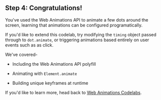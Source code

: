 ## Step 4: Congratulations!

You've used the Web Animations API to animate a few dots around the screen, learning that animations can be configured programatically.

If you'd like to extend this codelab, try modifying the `timing` object passed through to `dot.animate`, or triggering animations based entirely on user events such as as click.

We've covered-

* Including the Web Animations API polyfill

* Animating with `Element.animate`

* Building unique keyframes at runtime

If you'd like to learn more, head back to [Web Animations Codelabs](https://github.com/samthor/web-animations-codelabs).
